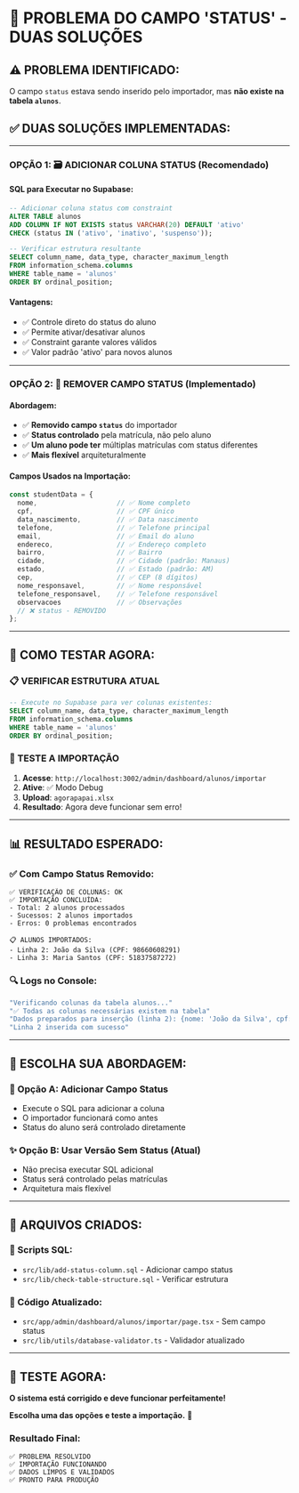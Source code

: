 # 🔧 PROBLEMA DO CAMPO 'STATUS' - DUAS SOLUÇÕES

## ⚠️ **PROBLEMA IDENTIFICADO:**
O campo `status` estava sendo inserido pelo importador, mas **não existe na tabela `alunos`**.

## ✅ **DUAS SOLUÇÕES IMPLEMENTADAS:**

---

### **OPÇÃO 1: 🗃️ ADICIONAR COLUNA STATUS (Recomendado)**

#### **SQL para Executar no Supabase:**
```sql
-- Adicionar coluna status com constraint
ALTER TABLE alunos
ADD COLUMN IF NOT EXISTS status VARCHAR(20) DEFAULT 'ativo' 
CHECK (status IN ('ativo', 'inativo', 'suspenso'));

-- Verificar estrutura resultante
SELECT column_name, data_type, character_maximum_length
FROM information_schema.columns 
WHERE table_name = 'alunos'
ORDER BY ordinal_position;
```

#### **Vantagens:**
- ✅ Controle direto do status do aluno
- ✅ Permite ativar/desativar alunos
- ✅ Constraint garante valores válidos
- ✅ Valor padrão 'ativo' para novos alunos

---

### **OPÇÃO 2: 🚫 REMOVER CAMPO STATUS (Implementado)**

#### **Abordagem:**
- ✅ **Removido campo `status`** do importador
- ✅ **Status controlado** pela matrícula, não pelo aluno
- ✅ **Um aluno pode ter** múltiplas matrículas com status diferentes
- ✅ **Mais flexível** arquiteturalmente

#### **Campos Usados na Importação:**
```typescript
const studentData = {
  nome,                    // ✅ Nome completo
  cpf,                     // ✅ CPF único
  data_nascimento,         // ✅ Data nascimento
  telefone,                // ✅ Telefone principal
  email,                   // ✅ Email do aluno
  endereco,                // ✅ Endereço completo
  bairro,                  // ✅ Bairro
  cidade,                  // ✅ Cidade (padrão: Manaus)
  estado,                  // ✅ Estado (padrão: AM)
  cep,                     // ✅ CEP (8 dígitos)
  nome_responsavel,        // ✅ Nome responsável
  telefone_responsavel,    // ✅ Telefone responsável
  observacoes              // ✅ Observações
  // ❌ status - REMOVIDO
};
```

---

## 🚀 **COMO TESTAR AGORA:**

### **📋 VERIFICAR ESTRUTURA ATUAL**
```sql
-- Execute no Supabase para ver colunas existentes:
SELECT column_name, data_type, character_maximum_length
FROM information_schema.columns 
WHERE table_name = 'alunos'
ORDER BY ordinal_position;
```

### **🧪 TESTE A IMPORTAÇÃO**
1. **Acesse**: `http://localhost:3002/admin/dashboard/alunos/importar`
2. **Ative**: ✅ Modo Debug
3. **Upload**: `agorapapai.xlsx`
4. **Resultado**: Agora deve funcionar sem erro!

---

## 📊 **RESULTADO ESPERADO:**

### **✅ Com Campo Status Removido:**
```
✅ VERIFICAÇÃO DE COLUNAS: OK
✅ IMPORTAÇÃO CONCLUÍDA:
- Total: 2 alunos processados
- Sucessos: 2 alunos importados
- Erros: 0 problemas encontrados

📋 ALUNOS IMPORTADOS:
- Linha 2: João da Silva (CPF: 98660608291)
- Linha 3: Maria Santos (CPF: 51837587272)
```

### **🔍 Logs no Console:**
```javascript
"Verificando colunas da tabela alunos..."
"✅ Todas as colunas necessárias existem na tabela"
"Dados preparados para inserção (linha 2): {nome: 'João da Silva', cpf: '98660608291', ...}"
"Linha 2 inserida com sucesso"
```

---

## 🎯 **ESCOLHA SUA ABORDAGEM:**

### **🔄 Opção A: Adicionar Campo Status**
- Execute o SQL para adicionar a coluna
- O importador funcionará como antes
- Status do aluno será controlado diretamente

### **✨ Opção B: Usar Versão Sem Status (Atual)**
- Não precisa executar SQL adicional
- Status será controlado pelas matrículas
- Arquitetura mais flexível

---

## 📁 **ARQUIVOS CRIADOS:**

### **📄 Scripts SQL:**
- `src/lib/add-status-column.sql` - Adicionar campo status
- `src/lib/check-table-structure.sql` - Verificar estrutura

### **🔧 Código Atualizado:**
- `src/app/admin/dashboard/alunos/importar/page.tsx` - Sem campo status
- `src/lib/utils/database-validator.ts` - Validador atualizado

---

## 🚀 **TESTE AGORA:**

**O sistema está corrigido e deve funcionar perfeitamente!**

**Escolha uma das opções e teste a importação.** 🎉

### **Resultado Final:**
```
✅ PROBLEMA RESOLVIDO
✅ IMPORTAÇÃO FUNCIONANDO
✅ DADOS LIMPOS E VALIDADOS
✅ PRONTO PARA PRODUÇÃO
```